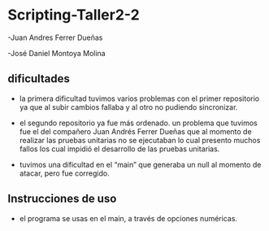 # Scripting-Taller2-2
 
-Juan Andres Ferrer Dueñas

-José Daniel Montoya Molina

## dificultades

- la primera dificultad tuvimos varios problemas con el primer repositorio ya que al subir cambios fallaba y al otro no pudiendo sincronizar.

- el segundo repositorio ya fue más ordenado. un problema que tuvimos fue el del compañero Juan Andrés Ferrer Dueñas que al momento de realizar las pruebas unitarias no se ejecutaban lo cual presento muchos fallos los cual impidió el desarrollo de las pruebas unitarias.

- tuvimos una dificultad en el “main” que generaba un null al momento de atacar, pero fue corregido.

## Instrucciones de uso

- el programa se usas en el main, a través de opciones numéricas.
